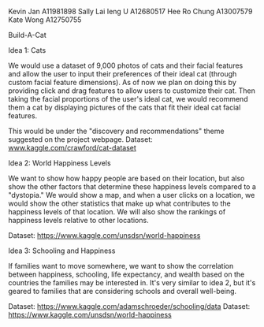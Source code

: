 Kevin Jan A11981898
Sally Lai Ieng U A12680517
Hee Ro Chung A13007579
Kate Wong A12750755

Build-A-Cat

Idea 1: Cats


We would use a dataset of 9,000 photos of cats and their facial features and allow the user to input their preferences of their ideal cat (through 
custom facial feature dimensions). As of now we plan on doing this by providing click and drag features to allow users to customize their cat. Then taking the facial proportions of the user's ideal cat, we would recommend them a cat by 
displaying pictures of the cats that fit their ideal cat facial 
features.

 This would be under the "discovery and recommendations" theme suggested on the project webpage.
Dataset: www.kaggle.com/crawford/cat-dataset




Idea 2: World Happiness Levels



We want to show how happy people are based on their location, but also show the other factors that determine these happiness levels compared to a "dystopia." We would show a map, and when a user clicks on a location, we would show the other statistics that make up what contributes to the happiness levels of that location. We will also show the rankings of happiness levels relative to other locations.

Dataset: https://www.kaggle.com/unsdsn/world-happiness

Idea 3: Schooling
 and Happiness

If families want to move somewhere, we want to show the correlation between happiness, schooling, life expectancy, and wealth based on the countries the families may be interested in. It's very similar to idea 2, but it's geared to families that are considering schools and overall well-being.

Dataset: https://www.kaggle.com/adamschroeder/schooling/data
Dataset: https://www.kaggle.com/unsdsn/world-happiness